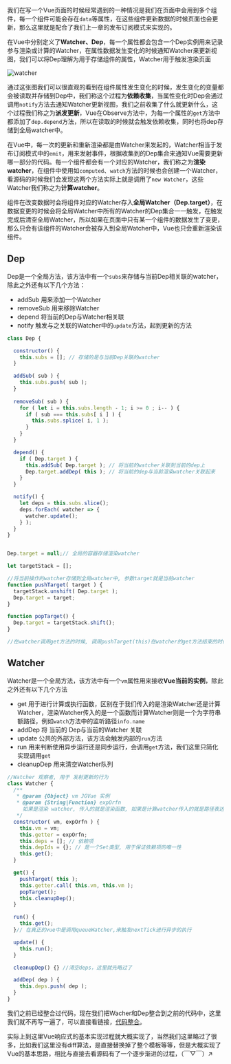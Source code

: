 我们在写一个Vue页面的时候经常遇到的一种情况是我们在页面中会用到多个组件，每一个组件可能会存在`data`等属性，在这些组件更新数据的时候页面也会更新，那么这里就是配合了我们上一章的发布订阅模式来实现的。

在Vue中分别定义了**Watcher、Dep**，每一个属性都会包含一个Dep实例用来记录参与渲染或计算的Watcher，在属性数据发生变化的时候通知Watcher来更新视图，我们可以将Dep理解为用于存储组件的属性，Watcher用于触发渲染页面

![watcher](https://cn.vuejs.org/images/data.png)

通过这张图我们可以很直观的看到在组件属性发生变化的时候，发生变化的变量都会被读取并存储到Dep中，我们称这个过程为**依赖收集**，当属性变化时Dep会通过调用`notify`方法去通知Watcher更新视图，我们之前收集了什么就更新什么，这个过程我们称之为**派发更新**，Vue在Observe方法中，为每一个属性的`get`方法中都添加了`dep.depend`方法，所以在读取的时候就会触发依赖收集，同时也将dep存储到全局watcher中。

在Vue中，每一次的更新和重新渲染都是由Watcher来发起的，Watcher相当于发布订阅模式中的`emit`，用来发射事件，根据收集到的Dep集合来通知Vue需要更新哪一部分的代码。每一个组件都会有一个对应的Watcher，我们称之为**渲染watcher**，在组件中使用如`computed`、`watch`方法的时候也会创建一个Watcher，看源码的时候我们会发现这两个方法实际上就是调用了`new Watcher`，这些Watcher我们称之为**计算watcher**。

组件在改变数据时会将组件对应的Watcher存入**全局Watcher（Dep.target）**，在数据变更的时候会将全局Watcher中所有的Watcher的Dep集合一一触发，在触发完成后清空全局Watcher，所以如果在页面中只有某一个组件的数据发生了变更，那么只会有该组件的Watcher会被存入到全局Watcher中，Vue也只会重新渲染该组件。

## Dep

Dep是一个全局方法，该方法中有一个`subs`来存储与当前Dep相关联的watcher，除此之外还有以下几个方法：

* addSub    用来添加一个Watcher
* removeSub    用来移除Watcher
* depend    将当前的Dep与Watcher相关联
* notify    触发与之关联的Watcher中的`update`方法，起到更新的方法

```javascript
class Dep {

  constructor() {
    this.subs = []; // 存储的是与当前Dep关联的watcher
  }

  addSub( sub ) {
    this.subs.push( sub );
  }
  
  removeSub( sub ) {
    for ( let i = this.subs.length - 1; i >= 0 ; i-- ) {
      if ( sub === this.subs[ i ] ) {
        this.subs.splice( i, 1 );
      }
    }
  }

  depend() {
    if ( Dep.target ) {
      this.addSub( Dep.target ); // 将当前的watcher关联到当前的dep上
      Dep.target.addDep( this ); // 将当前的dep与当前渲染watcher关联起来
    }
  }

  notify() {
    let deps = this.subs.slice();
    deps.forEach( watcher => {
      watcher.update();
    } );
  }
}


Dep.target = null;// 全局的容器存储渲染watcher

let targetStack = [];

//将当前操作的watcher存储到全局watcher中, 参数target就是当前watcher
function pushTarget( target ) {
  targetStack.unshift( Dep.target );
  Dep.target = target;
}

function popTarget() {
  Dep.target = targetStack.shift();
}

//在watcher调用get方法的时候, 调用pushTarget(this)在watcher的get方法结束的时候, 调用popTarget()

```

## Watcher

Watcher是一个全局方法，该方法中有一个`vm`属性用来接收**Vue当前的实例**，除此之外还有以下几个方法

* get    用于进行计算或执行函数，区别在于我们传入的是渲染Watcher还是计算Watcher，渲染Watcher传入的是一个函数而计算Watcher则是一个为字符串额路径，例如`watch`方法中的监听路径`info.name`
* addDep    将 当前的 Dep与当前的Watcher 关联
* update    公共的外部方法，该方法会触发内部的`run`方法 
*  run    用来判断使用异步运行还是同步运行，会调用`get`方法，我们这里只简化实现调用`get`
* cleanupDep    用来清空Watcher队列

```javascript
//Watcher 观察者, 用于 发射更新的行为
class Watcher {
  /**
   * @param {Object} vm JGVue 实例
   * @param {String|Function} expOrfn 
   	 如果是渲染 watcher, 传入的就是渲染函数, 如果是计算watcher传入的就是路径表达式, 暂时只考虑expOrFn为函数的情况.
   */
  constructor( vm, expOrfn ) {
    this.vm = vm;
    this.getter = expOrfn;
    this.deps = []; // 依赖项
    this.depIds = {}; // 是一个Set类型, 用于保证依赖项的唯一性 
    this.get();
  }

  get() {
    pushTarget( this );
    this.getter.call( this.vm, this.vm ); 
    popTarget();
    this.cleanupDep();
  }

  run() {
    this.get(); 
  }// 在真正的vue中是调用queueWatcher,来触发nextTick进行异步的执行

  update() {
    this.run(); 
  }

  cleanupDep() {} //清空deps，这里就先略过了

  addDep( dep ) {
    this.deps.push( dep );
  }
}
```

我们之前已经整合过代码，现在我们把Wacher和Dep整合到之前的代码中，这里我们就不再写一遍了，可以直接看链接，[代码整合](https://github.com/A-oei/VueSoundCode/tree/master/_Vue)。

实际上到这里Vue响应式的基本实现过程就大概实现了，当然我们这里略过了很多，比如我们这里没有diff算法，是直接替换掉了整个模板等等，但是大概实现了Vue的基本思路，相比与直接去看源码有了一个逐步渐进的过程，（￣▽￣）↗